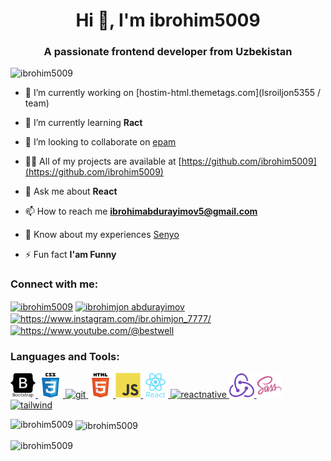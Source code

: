 <h1 align="center">Hi 👋, I'm ibrohim5009</h1>
<h3 align="center">A passionate frontend developer from Uzbekistan</h3>

<p align="left"> <img src="https://komarev.com/ghpvc/?username=ibrohim5009&label=Profile%20views&color=0e75b6&style=flat" alt="ibrohim5009" /> </p>

- 🔭 I’m currently working on [hostim-html.themetags.com](Isroiljon5355 / team)

- 🌱 I’m currently learning **Ract**

- 👯 I’m looking to collaborate on [epam](https://www.epam.com/)

- 👨‍💻 All of my projects are available at [https://github.com/ibrohim5009](https://github.com/ibrohim5009)

- 💬 Ask me about **React**

- 📫 How to reach me **ibrohimabdurayimov5@gmail.com**

- 📄 Know about my experiences [Senyo](Senyo)

- ⚡ Fun fact **I'am Funny**

<h3 align="left">Connect with me:</h3>
<p align="left">
<a href="https://codesandbox.com/ibrohim5009" target="blank"><img align="center" src="https://raw.githubusercontent.com/rahuldkjain/github-profile-readme-generator/master/src/images/icons/Social/codesandbox.svg" alt="ibrohim5009" height="30" width="40" /></a>
<a href="https://fb.com/ibrohimjon abdurayimov" target="blank"><img align="center" src="https://raw.githubusercontent.com/rahuldkjain/github-profile-readme-generator/master/src/images/icons/Social/facebook.svg" alt="ibrohimjon abdurayimov" height="30" width="40" /></a>
<a href="https://instagram.com/https://www.instagram.com/ibr.ohimjon_7777/" target="blank"><img align="center" src="https://raw.githubusercontent.com/rahuldkjain/github-profile-readme-generator/master/src/images/icons/Social/instagram.svg" alt="https://www.instagram.com/ibr.ohimjon_7777/" height="30" width="40" /></a>
<a href="https://www.youtube.com/c/https://www.youtube.com/@bestwell" target="blank"><img align="center" src="https://raw.githubusercontent.com/rahuldkjain/github-profile-readme-generator/master/src/images/icons/Social/youtube.svg" alt="https://www.youtube.com/@bestwell" height="30" width="40" /></a>
</p>

<h3 align="left">Languages and Tools:</h3>
<p align="left"> <a href="https://getbootstrap.com" target="_blank" rel="noreferrer"> <img src="https://raw.githubusercontent.com/devicons/devicon/master/icons/bootstrap/bootstrap-plain-wordmark.svg" alt="bootstrap" width="40" height="40"/> </a> <a href="https://www.w3schools.com/css/" target="_blank" rel="noreferrer"> <img src="https://raw.githubusercontent.com/devicons/devicon/master/icons/css3/css3-original-wordmark.svg" alt="css3" width="40" height="40"/> </a> <a href="https://git-scm.com/" target="_blank" rel="noreferrer"> <img src="https://www.vectorlogo.zone/logos/git-scm/git-scm-icon.svg" alt="git" width="40" height="40"/> </a> <a href="https://www.w3.org/html/" target="_blank" rel="noreferrer"> <img src="https://raw.githubusercontent.com/devicons/devicon/master/icons/html5/html5-original-wordmark.svg" alt="html5" width="40" height="40"/> </a> <a href="https://developer.mozilla.org/en-US/docs/Web/JavaScript" target="_blank" rel="noreferrer"> <img src="https://raw.githubusercontent.com/devicons/devicon/master/icons/javascript/javascript-original.svg" alt="javascript" width="40" height="40"/> </a> <a href="https://reactjs.org/" target="_blank" rel="noreferrer"> <img src="https://raw.githubusercontent.com/devicons/devicon/master/icons/react/react-original-wordmark.svg" alt="react" width="40" height="40"/> </a> <a href="https://reactnative.dev/" target="_blank" rel="noreferrer"> <img src="https://reactnative.dev/img/header_logo.svg" alt="reactnative" width="40" height="40"/> </a> <a href="https://redux.js.org" target="_blank" rel="noreferrer"> <img src="https://raw.githubusercontent.com/devicons/devicon/master/icons/redux/redux-original.svg" alt="redux" width="40" height="40"/> </a> <a href="https://sass-lang.com" target="_blank" rel="noreferrer"> <img src="https://raw.githubusercontent.com/devicons/devicon/master/icons/sass/sass-original.svg" alt="sass" width="40" height="40"/> </a> <a href="https://tailwindcss.com/" target="_blank" rel="noreferrer"> <img src="https://www.vectorlogo.zone/logos/tailwindcss/tailwindcss-icon.svg" alt="tailwind" width="40" height="40"/> </a> </p>

<p><img align="left" src="https://github-readme-stats.vercel.app/api/top-langs?username=ibrohim5009&show_icons=true&locale=en&layout=compact" alt="ibrohim5009" /></p>

<p>&nbsp;<img align="center" src="https://github-readme-stats.vercel.app/api?username=ibrohim5009&show_icons=true&locale=en" alt="ibrohim5009" /></p>

<p><img align="center" src="https://github-readme-streak-stats.herokuapp.com/?user=ibrohim5009&" alt="ibrohim5009" /></p>
